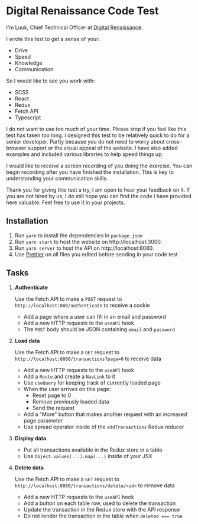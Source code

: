 # Digital Renaissance Code Test

I'm Luuk, Chief Technical Officer at [Digital Renaissance](https://thedigitalrenaissance.io/team).

I wrote this test to get a sense of your:

- Drive
- Speed
- Knowledge
- Communication

So I would like to see you work with:

- SCSS
- React
- Redux
- Fetch API
- Typescript

I do not want to use too much of your time. Please stop if you feel like this test has taken too long. I designed this test to be relatively quick to do for a senior developer. Partly because you do not need to worry about cross-browser support or the visual appeal of the website. I have also added examples and included various libraries to help speed things up.

I would like to receive a screen recording of you doing the exercise. You can begin recording after you have finished the installation. This is key to understanding your communication skills.

Thank you for giving this test a try, I am open to hear your feedback on it. If you are not hired by us, I do still hope you can find the code I have provided here valuable. Feel free to use it in your projects.

## Installation

1. Run `yarn` to install the dependencies in `package.json`
2. Run `yarn start` to host the website on http://localhost:3000.
3. Run `yarn server` to host the API on http://localhost:8080.
4. Use [Prettier](https://marketplace.visualstudio.com/items?itemName=esbenp.prettier-vscode) on all files you edited before sending in your code test

## Tasks

1. **Authenticate**

   Use the Fetch API to make a `POST` request to `http://localhost:808/authenticate` to receive a cookie

   - Add a page where a user can fill in an email and password
   - Add a new HTTP requests to the `useAPI` hook
   - The `POST` body should be JSON containing `email` and `password`

2. **Load data**

   Use the Fetch API to make a `GET` request to `http://localhost:8080/transactions?page=0` to receive data

   - Add a new HTTP requests to the `useAPI` hook
   - Add a `Route` and create a `NavLink` to it
   - Use `useQuery` for keeping track of currently loaded page
   - When the user arrives on this page:
     - Reset page to 0
     - Remove previously loaded data
     - Send the request
   - Add a "More" button that makes another request with an increased page parameter
   - Use spread operator inside of the `addTransactions` Redux reducer

3. **Display data**

   - Put all transactions available in the Redux store in a table
   - Use `Object.values(...).map(...)` inside of your JSX

4. **Delete data**

   Use the Fetch API to make a `GET` request to `http://localhost:8080/transactions/delete/<id>` to remove data

   - Add a new HTTP requests to the `useAPI` hook
   - Add a button on each table row, used to delete the transaction
   - Update the transaction in the Redux store with the API response
   - Do not render the transaction in the table when `deleted === true`
